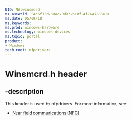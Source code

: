 ```yaml
---
UID: NA:winsmcrd
ms.assetid: 54c6f73d-38ec-3d87-b18f-4f7647666e1a
ms.date: 05/09/18
ms.keywords: 
ms.prod: windows-hardware
ms.technology: windows-devices
ms.topic: portal
product:
- Windows
tech.root: nfpdrivers
---
```


# Winsmcrd.h header


## -description


This header is used by nfpdrivers. For more information, see:

- [Near field communications (NFC)](../_nfpdrivers/index.md)
